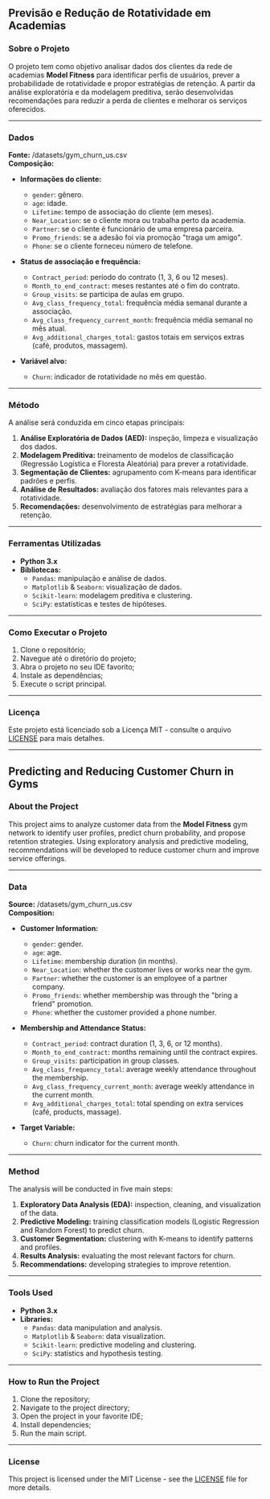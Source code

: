 ## Previsão e Redução de Rotatividade em Academias

### Sobre o Projeto  
O projeto tem como objetivo analisar dados dos clientes da rede de academias **Model Fitness** para identificar perfis de usuários, prever a probabilidade de rotatividade e propor estratégias de retenção. A partir da análise exploratória e da modelagem preditiva, serão desenvolvidas recomendações para reduzir a perda de clientes e melhorar os serviços oferecidos.

---

### Dados  
**Fonte:** /datasets/gym_churn_us.csv  
**Composição:**  
- **Informações do cliente:**  
  - `gender`: gênero.  
  - `age`: idade.  
  - `Lifetime`: tempo de associação do cliente (em meses).  
  - `Near_Location`: se o cliente mora ou trabalha perto da academia.  
  - `Partner`: se o cliente é funcionário de uma empresa parceira.  
  - `Promo_friends`: se a adesão foi via promoção "traga um amigo".  
  - `Phone`: se o cliente forneceu número de telefone.  

- **Status de associação e frequência:**  
  - `Contract_period`: período do contrato (1, 3, 6 ou 12 meses).  
  - `Month_to_end_contract`: meses restantes até o fim do contrato.  
  - `Group_visits`: se participa de aulas em grupo.  
  - `Avg_class_frequency_total`: frequência média semanal durante a associação.  
  - `Avg_class_frequency_current_month`: frequência média semanal no mês atual.  
  - `Avg_additional_charges_total`: gastos totais em serviços extras (café, produtos, massagem).  

- **Variável alvo:**  
  - `Churn`: indicador de rotatividade no mês em questão.  

---

### Método  
A análise será conduzida em cinco etapas principais:  
1. **Análise Exploratória de Dados (AED):** inspeção, limpeza e visualização dos dados.  
2. **Modelagem Preditiva:** treinamento de modelos de classificação (Regressão Logística e Floresta Aleatória) para prever a rotatividade.  
3. **Segmentação de Clientes:** agrupamento com K-means para identificar padrões e perfis.  
4. **Análise de Resultados:** avaliação dos fatores mais relevantes para a rotatividade.  
5. **Recomendações:** desenvolvimento de estratégias para melhorar a retenção.  

---

### Ferramentas Utilizadas  
- **Python 3.x**  
- **Bibliotecas:**  
  - `Pandas`: manipulação e análise de dados.  
  - `Matplotlib` & `Seaborn`: visualização de dados.  
  - `Scikit-learn`: modelagem preditiva e clustering.  
  - `SciPy`: estatísticas e testes de hipóteses.  

---

### Como Executar o Projeto  
1. Clone o repositório;  
2. Navegue até o diretório do projeto;  
3. Abra o projeto no seu IDE favorito;  
4. Instale as dependências;  
5. Execute o script principal.  

---

### Licença  
Este projeto está licenciado sob a Licença MIT - consulte o arquivo [LICENSE](LICENSE) para mais detalhes.

----------------------

## Predicting and Reducing Customer Churn in Gyms

### About the Project  
This project aims to analyze customer data from the **Model Fitness** gym network to identify user profiles, predict churn probability, and propose retention strategies. Using exploratory analysis and predictive modeling, recommendations will be developed to reduce customer churn and improve service offerings.

---

### Data  
**Source:** /datasets/gym_churn_us.csv  
**Composition:**  
- **Customer Information:**  
  - `gender`: gender.  
  - `age`: age.  
  - `Lifetime`: membership duration (in months).  
  - `Near_Location`: whether the customer lives or works near the gym.  
  - `Partner`: whether the customer is an employee of a partner company.  
  - `Promo_friends`: whether membership was through the "bring a friend" promotion.  
  - `Phone`: whether the customer provided a phone number.  

- **Membership and Attendance Status:**  
  - `Contract_period`: contract duration (1, 3, 6, or 12 months).  
  - `Month_to_end_contract`: months remaining until the contract expires.  
  - `Group_visits`: participation in group classes.  
  - `Avg_class_frequency_total`: average weekly attendance throughout the membership.  
  - `Avg_class_frequency_current_month`: average weekly attendance in the current month.  
  - `Avg_additional_charges_total`: total spending on extra services (café, products, massage).  

- **Target Variable:**  
  - `Churn`: churn indicator for the current month.  

---

### Method  
The analysis will be conducted in five main steps:  
1. **Exploratory Data Analysis (EDA):** inspection, cleaning, and visualization of the data.  
2. **Predictive Modeling:** training classification models (Logistic Regression and Random Forest) to predict churn.  
3. **Customer Segmentation:** clustering with K-means to identify patterns and profiles.  
4. **Results Analysis:** evaluating the most relevant factors for churn.  
5. **Recommendations:** developing strategies to improve retention.  

---

### Tools Used  
- **Python 3.x**  
- **Libraries:**  
  - `Pandas`: data manipulation and analysis.  
  - `Matplotlib` & `Seaborn`: data visualization.  
  - `Scikit-learn`: predictive modeling and clustering.  
  - `SciPy`: statistics and hypothesis testing.  

---

### How to Run the Project  
1. Clone the repository;  
2. Navigate to the project directory;  
3. Open the project in your favorite IDE;  
4. Install dependencies;  
5. Run the main script.  

---

### License  
This project is licensed under the MIT License - see the [LICENSE](LICENSE) file for more details.
